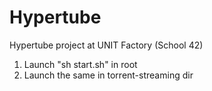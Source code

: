 # Hypertube
Hypertube project at UNIT Factory (School 42) 

1. Launch "sh start.sh" in root
2. Launch the same in torrent-streaming dir
